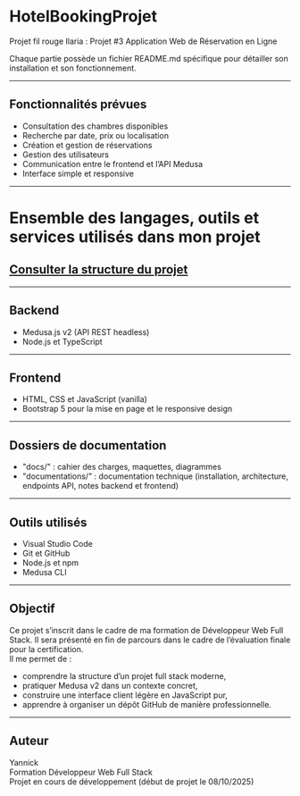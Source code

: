 # HotelBookingProjet
Projet fil rouge Ilaria : Projet #3  Application Web de Réservation en Ligne

Chaque partie possède un fichier README.md spécifique pour détailler son installation et son fonctionnement.

---

## Fonctionnalités prévues

- Consultation des chambres disponibles  
- Recherche par date, prix ou localisation  
- Création et gestion de réservations  
- Gestion des utilisateurs  
- Communication entre le frontend et l’API Medusa  
- Interface simple et responsive

---

# Ensemble des langages, outils et services utilisés dans mon projet

## [Consulter la structure du projet](documentations/architecture.md?plain=1)

---

## Backend
- Medusa.js v2 (API REST headless)
- Node.js et TypeScript

---

## Frontend
- HTML, CSS et JavaScript (vanilla)
- Bootstrap 5 pour la mise en page et le responsive design

---

## Dossiers de documentation

- "docs/" : cahier des charges, maquettes, diagrammes  
- "documentations/" : documentation technique (installation, architecture, endpoints API, notes backend et frontend)

---

## Outils utilisés

- Visual Studio Code  
- Git et GitHub  
- Node.js et npm  
- Medusa CLI  

---

## Objectif

Ce projet s’inscrit dans le cadre de ma formation de Développeur Web Full Stack.
Il sera présenté en fin de parcours dans le cadre de l’évaluation finale pour la certification.  
Il me permet de :
- comprendre la structure d’un projet full stack moderne,  
- pratiquer Medusa v2 dans un contexte concret,  
- construire une interface client légère en JavaScript pur,  
- apprendre à organiser un dépôt GitHub de manière professionnelle.

---

## Auteur

Yannick  
Formation Développeur Web Full Stack  
Projet en cours de développement (début de projet le 08/10/2025)


